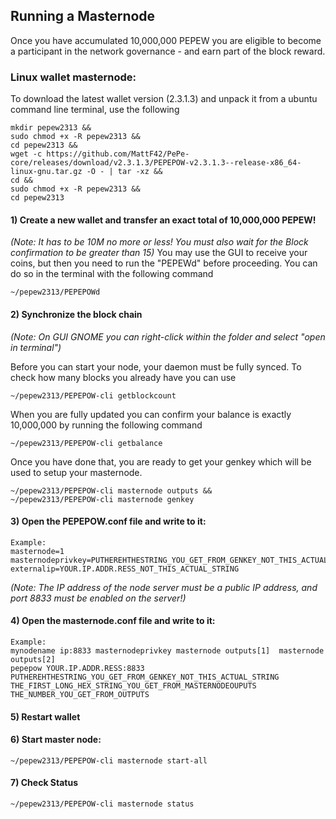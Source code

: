 ## Running a Masternode

Once you have accumulated 10,000,000 PEPEW you are eligible to become a participant in the network governance - and earn part of the block reward. 

### Linux wallet masternode:
To download the latest wallet version (2.3.1.3) and unpack it from a ubuntu command line terminal, use the following
```
mkdir pepew2313 &&
sudo chmod +x -R pepew2313 &&
cd pepew2313 &&
wget -c https://github.com/MattF42/PePe-core/releases/download/v2.3.1.3/PEPEPOW-v2.3.1.3--release-x86_64-linux-gnu.tar.gz -O - | tar -xz &&
cd &&
sudo chmod +x -R pepew2313 &&
cd pepew2313
```

#### **1) Create a new wallet and transfer an exact total of 10,000,000 PEPEW!**
*(Note: It has to be 10M no more or less! You must also wait for the Block confirmation to be greater than 15)*
You may use the GUI to receive your coins, but then you need to run the "PEPEWd" before proceeding. You can do so in the terminal with the following command
```
~/pepew2313/PEPEPOWd
```

#### **2) Synchronize the block chain**
*(Note: On GUI GNOME you can right-click within the folder and select "open in terminal")*

Before you can start your node, your daemon must be fully synced. To check how many blocks you already have you can use 
```
~/pepew2313/PEPEPOW-cli getblockcount
```

When you are fully updated you can confirm your balance is exactly 10,000,000 by running the following command
```
~/pepew2313/PEPEPOW-cli getbalance
```

Once you have done that, you are ready to get your genkey which will be used to setup your masternode.
```
~/pepew2313/PEPEPOW-cli masternode outputs &&
~/pepew2313/PEPEPOW-cli masternode genkey
```

#### **3) Open the PEPEPOW.conf file and write to it:**
```
Example:
masternode=1
masternodeprivkey=PUTHEREHTHESTRING_YOU_GET_FROM_GENKEY_NOT_THIS_ACTUAL_STRING
externalip=YOUR.IP.ADDR.RESS_NOT_THIS_ACTUAL_STRING
```
*(Note: The IP address of the node server must be a public IP address, and port 8833 must be enabled on the server!)*

#### **4) Open the masternode.conf file and write to it:**
```
Example:
mynodename ip:8833 masternodeprivkey masternode outputs[1]  masternode outputs[2]
pepepow YOUR.IP.ADDR.RESS:8833 PUTHEREHTHESTRING_YOU_GET_FROM_GENKEY_NOT_THIS_ACTUAL_STRING THE_FIRST_LONG_HEX_STRING_YOU_GET_FROM_MASTERNODEOUPUTS  THE_NUMBER_YOU_GET_FROM_OUTPUTS
```

#### **5) Restart wallet**

#### **6) Start master node:**
```
~/pepew2313/PEPEPOW-cli masternode start-all
```

#### **7) Check Status**
```
~/pepew2313/PEPEPOW-cli masternode status
```
